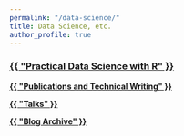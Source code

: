 ```yaml
---
permalink: "/data-science/"
title: Data Science, etc.
author_profile: true
---
```


<!-- Based on gradfolio projects.md but I'm doing it by hand-->
<div class="ProjectContainer">

  <div class="gallery">
  <div class="projectTile">
        <a href="{{ "/practical-data-science-with-r/" | prepend: site.baseurl | prepend: site.url }}">
          <span>
              <h3>{{ "Practical Data Science with R" }}</h3>
          </span>
        </a>
  </div>

  <div class="projectTile">
        <a href="{{ "/nina-technical" | prepend: site.baseurl | prepend: site.url }}">
          <span>
              <p><strong>{{ "Publications and Technical Writing" }}</strong></p>
          </span>
        </a>
  </div>

  <div class="projectTile">
        <a href="{{ "/talks/" | prepend: site.baseurl | prepend: site.url }}">
          <span>
              <p><strong>{{ "Talks" }}</strong></p>
          </span>
        </a>
  </div>

  <div class="projectTile">
        <a href="{{ "/year-archive/" | prepend: site.baseurl | prepend: site.url }}">
          <span>
              <p><strong>{{ "Blog Archive" }}</strong></p>
          </span>
        </a>
  </div>

  </div>
</div>
